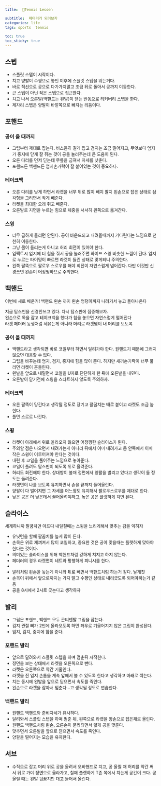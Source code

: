 ```yaml
---
title:  🎾Tennis Lessen

subtitle:  페더러가 되어보자
categories: life 
tags: sports  tennis
 
toc: true
toc_sticky: true
---
```


  
## 스텝  
- 스플릿 스텝이 시작이다.  
- 치고 양발이 수평으로 놓인 이후에 스플릿 스텝을 뛰는거다.  
- 바로 직선으로 공으로 다가가지말고 조금 뒤로 돌아서 공까지 이동한다.  
- 큰 스텝이 아닌 작은 스텝으로 접근한다.  
- 치고 나서 오른발(백핸드는 왼발)이 닫는 반동으로 리커버리 스텝을 한다.  
- 제자리 스텝은 양발이 바깥쪽으로 빠지는 리듬이다.  
  
## 포핸드  
### 공이 올 때까지  
- 그립부터 제대로 잡는다. 비스듬히 길게 잡고 검지는 조금 떨어지고, 무엇보다 엄지가 중지에 닫게 잘 쥐는 것이 공을 눌러주는데 큰 도움이 된다.  
- 오른 다리를 먼저 딛는데 무릎을 굽혀서 자세를 낮춘다.  
- 포핸드든 백핸드든 엄지손가락이 잘 붙어있는 것이 중요하다.  
  
### 테이크백  
- 오른 다리를 낮게 하면서 라켓을 너무 뒤로 많이 빼지 말지 왼손으로 잡은 상태로 삼각형을 그리면서 작게 빼준다.  
- 라켓을 최대한 오래 쥐고 빼준다.  
- 오른발로 지면을 누르는 힘으로 체중을 서서히 왼쪽으로 옮겨간다.  
  
### 스윙  
- 너무 급하게 들리면 안된다. 공이 바운드되고 내려올때까지 기다린다는 느낌으로 천천히 이동한다.  
- 그냥 몸이 들리는게 아니고 허리 회전이 있어야 한다.  
- 임팩트시 엄지에 더 힘을 줘서 공을 눌러주면 와이프 스윙 비슷한 느낌이 된다. 엄지로 누르는 타이밍이 빠르면 라켓이 들린 상태로 맞게되니 주의한다.  
- 왼쪽 팔뚝으로 팔로우 스로우를 해야 회전이 자연스럽게 넘어간다. 다만 이것만 신경쓰면 왼손이 어정쩡하므로 주의한다.  
  
  
## 백핸드  
  
이번에 새로 배운거! 백핸드 왼손 까지 왼손 엉덩이까지 나려가서 놓고 돌아나온다  
  
  
  
지금 탑스핀을 신경안쓰고 있다. 다시 탑스핀에 집중해보자.  
왼손으로 목을 잡고 테이크백을 했다가 힘을 놓으면 자연스럽게 떨어진다  
라켓 페더러 동생처럼 세유는게 아니라 머리로 라켓몀이 내 머리를 보도록  
  
  
### 공이 올 때까지  
- 백핸드라고 생각되면 바로 코일부터 하면서 달려가야 한다. 원핸드기 때문에 그러지 않으면 대응할 수 없다.  
- 그립을 바꾸는데 엄지, 검지, 중지에 힘을 많이 준다. 하지만 새끼손가락이 너무 풀리면 라켓이 흔들린다.  
- 왼발을 앞으로 내밀면서 코일을 U자로 단단하게 한 뒤에 오른발을 내민다.  
- 오른발이 닫기전에 스윙을 스타트하지 않도록 주의하자.  
  
### 테이크백  
- 오른 팔뚝이 당긴다고 생각될 정도로 당기고 팔꿈치는 배로 붙이고 라켓도 조금 눕힌다.  
- 풀면 스르르 나간다.  
  
### 스윙  
- 라켓이 아래에서 위로 올라오지 않으면 어정쩡한 슬라이스가 된다.  
- 주의할 점은 나오면서 내려가는게 아니라 뒤에서 이미 내려가고 몸 안쪽에서 이미 작은 스윙이 이루어져야 한다는 것이다.  
- 내린 후 코일을 풀어주는 느낌으로 놓아준다.  
- 코일이 풀려도 탑스핀이 되도록 위로 올려준다.  
- 허리도 회전해야 한다. 상대방이 볼때 정면에서 양팔을 벌리고 있다고 생각이 들 정도는 돌려준다.  
- 라켓면이 나를 보도록 유지하면서 손을 끝까지 들어올린다.  
- 양팔이 다 벌어지면 그 자세를 어느정도 유지해서 팔로우스로우를 제대로 한다.  
- 낮은 공은 더 낮은데서 끌어올려야하고, 높은 공은 플랫하게 치면 된다.  
  
## 슬라이스  
세게하니까 팔꿈치만 아프다 내일칠때는 스윙을 느리게해서 맞추는 감을 익히자  
  
  
- 유닛턴을 할때 팔꿈치를 높게 많이 든다.  
- 손목은 위로 제껴져서 많이 코일하고, 중요한 것은 공이 맞을때는 플랫하게 맞아야 한다는 것이다.  
- 의미있는 슬라이스를 위해 백핸드처럼 강하게 치지고 하지 않는다.  
- 페더러의 경우 라켓면이 네트와 평행하게 피니시를 한다.  
-   
- 발리처럼 왼손을 놓는게 아니라 뒤로 빼면서 백핸드처럼 하는거 같다. 날개짓  
- 손목이 뒤에서 앞으로까지는 가지 말고 수평인 상태로 내리긋도록 되어야하는거 같음  
- 공을 8시에서 2시로 긋는다고 생각하자  
  
## 발리  
- 그립은 포핸드, 백핸드 모두 콘티넨탈 그립을 잡는다.  
- 검지 관절 뼈가 2번에 올라오도록 하면 좌우로 기울어지지 않은 그립이 완성된다.  
- 엄지, 검지, 중지에 힘을 준다.  
  
### 포핸드 발리  
- 앞으로 달려와서 스플릿 스텝을 하며 멈춘뒤 시작한다.  
- 정면을 보는 상태에서 라켓을 오른쪽으로 뺀다.  
- 라켓은 오른쪽으로 약간 기울인다.  
- 라켓을 쥔 엄지 손톱을 계속 앞에서 볼 수 있도록 한다고 생각하고 아래로 깍는다.  
- 치는 동시에 왼발을 앞으로 딛으면서 속도를 죽인다.  
- 왼손으로 라켓을 잡아서 멈춘다…고 생각될 정도로 연습한다.  
  
### 백핸드 발리  
- 원핸드 백핸드와 준비자세가 유사하다.  
- 달려와서 스플릿 스텝을 하며 멈춘 뒤, 왼쪽으로 라켓을 양손으로 잡은채로 올린다.  
- 원핸드 백핸드처럼 왼손, 오른손이 분리되면서 얇게 공을 맞춘다.  
- 맞추면서 오른발을 앞으로 딛으면서 속도를 죽인다.  
- 양팔을 떨어지는 모습을 유지한다.  
  
## 서브  
- 수직으로 잡고 머리 위로 공을 올려서 오바핸드로 치고, 공 올릴 때 허리를 약간 써서 뒤로 가야 정면으로 올라가고, 칠때 플랫하게 T존 쪽에서 치는게 공간이 크다. 공 올릴 때는 왼발 뒷꿈치만 대고 들어서 올린다.  
